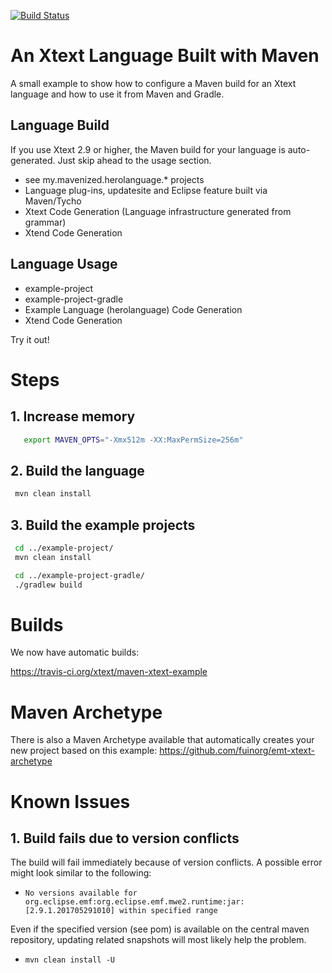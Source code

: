 [![Build Status](https://travis-ci.org/xtext/maven-xtext-example.svg?branch=master)](https://travis-ci.org/xtext/maven-xtext-example)

# An Xtext Language Built with Maven

A small example to show how to configure a Maven build for an Xtext language and how to use it from Maven and Gradle.

## Language Build

If you use Xtext 2.9 or higher, the Maven build for your language is auto-generated. Just skip ahead to the usage section.

- see my.mavenized.herolanguage.* projects
- Language plug-ins, updatesite and Eclipse feature built via Maven/Tycho
- Xtext Code Generation (Language infrastructure generated from grammar)
- Xtend Code Generation

## Language Usage

- example-project
- example-project-gradle
- Example Language (herolanguage) Code Generation
- Xtend Code Generation

Try it out!

# Steps

## 1. Increase memory

```bash
   export MAVEN_OPTS="-Xmx512m -XX:MaxPermSize=256m"
```

## 2. Build the language

```bash
 mvn clean install
```

## 3. Build the example projects

```bash
 cd ../example-project/
 mvn clean install
```

```bash
 cd ../example-project-gradle/
 ./gradlew build
```

# Builds

We now have automatic builds:

https://travis-ci.org/xtext/maven-xtext-example

# Maven Archetype

There is also a Maven Archetype available that automatically creates your new project based on this example:
https://github.com/fuinorg/emt-xtext-archetype

# Known Issues

## 1. Build fails due to version conflicts

The build will fail immediately because of version conflicts. A possible error might look similar to the following: 

* ```No versions available for org.eclipse.emf:org.eclipse.emf.mwe2.runtime:jar:[2.9.1.201705291010] within specified range```

Even if the specified version (see pom) is available on the central maven repository, updating related snapshots will most likely help the problem.

* ```mvn clean install -U```

